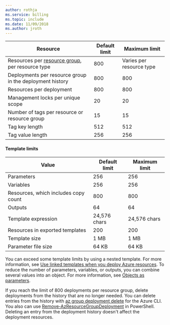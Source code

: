 ```yaml
---
author: rothja
ms.service: billing
ms.topic: include
ms.date: 11/09/2018	
ms.author: jroth
---
```

| Resource | Default limit | Maximum limit |
| --- | --- | --- |
| Resources per [resource group](../articles/azure-resource-manager/resource-group-overview.md#resource-groups), per resource type |800 |Varies per resource type |
| Deployments per resource group in the deployment history |800 |800 |
| Resources per deployment |800 |800 |
| Management locks per unique scope |20 |20 |
| Number of tags per resource or resource group |15 |15 |
| Tag key length |512 |512 |
| Tag value length |256 |256 |


#### Template limits

| Value | Default limit | Maximum limit |
| --- | --- | --- |
| Parameters |256 |256 |
| Variables |256 |256 |
| Resources, which includes copy count |800 |800 |
| Outputs |64 |64 |
| Template expression |24,576 chars |24,576 chars |
| Resources in exported templates |200 |200 | 
| Template size |1 MB |1 MB |
| Parameter file size |64 KB |64 KB |

You can exceed some template limits by using a nested template. For more information, see [Use linked templates when you deploy Azure resources](../articles/azure-resource-manager/resource-group-linked-templates.md). To reduce the number of parameters, variables, or outputs, you can combine several values into an object. For more information, see [Objects as parameters](../articles/azure-resource-manager/resource-manager-objects-as-parameters.md).

If you reach the limit of 800 deployments per resource group, delete deployments from the history that are no longer needed. You can delete entries from the history with [az group deployment delete](/cli/azure/group/deployment) for the Azure CLI. You also can use [Remove-AzResourceGroupDeployment](/powershell/module/az.resources/remove-azresourcegroupdeployment) in PowerShell. Deleting an entry from the deployment history doesn't affect the deployment resources. 